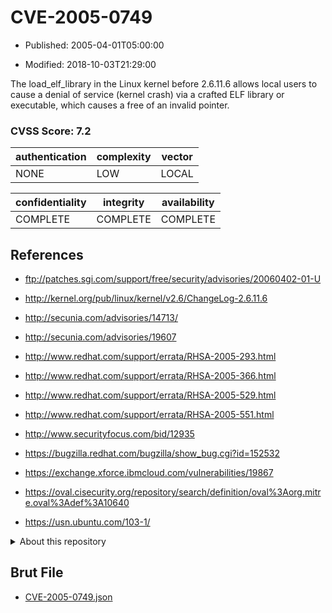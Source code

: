 # CVE-2005-0749

- Published: 2005-04-01T05:00:00

- Modified: 2018-10-03T21:29:00

The load_elf_library in the Linux kernel before 2.6.11.6 allows local users to cause a denial of service (kernel crash) via a crafted ELF library or executable, which causes a free of an invalid pointer.

### CVSS Score: **7.2**

| authentication | complexity | vector |
| --- | --- | --- |
| NONE | LOW | LOCAL |

| confidentiality | integrity | availability |
| --- | --- | --- |
| COMPLETE | COMPLETE | COMPLETE |

## References

* ftp://patches.sgi.com/support/free/security/advisories/20060402-01-U

* http://kernel.org/pub/linux/kernel/v2.6/ChangeLog-2.6.11.6

* http://secunia.com/advisories/14713/

* http://secunia.com/advisories/19607

* http://www.redhat.com/support/errata/RHSA-2005-293.html

* http://www.redhat.com/support/errata/RHSA-2005-366.html

* http://www.redhat.com/support/errata/RHSA-2005-529.html

* http://www.redhat.com/support/errata/RHSA-2005-551.html

* http://www.securityfocus.com/bid/12935

* https://bugzilla.redhat.com/bugzilla/show_bug.cgi?id=152532

* https://exchange.xforce.ibmcloud.com/vulnerabilities/19867

* https://oval.cisecurity.org/repository/search/definition/oval%3Aorg.mitre.oval%3Adef%3A10640

* https://usn.ubuntu.com/103-1/

<details>
<summary>About this repository</summary> 

  This repository is part of the project [Live Hack CVE](https://github.com/Live-Hack-CVE). Main website can be found [www.live-hack.org](https://www.live-hack.org) 
  
  Made by [Sn0wAlice](https://github.com/Sn0wAlice) for the people that care about security and need to have a feed of the latest CVEs. Hope you enjoy it, don't forget to star the repo and follow me on [Twitter](https://twitter.com/Sn0wAlice) and [Github](https://github.com/Sn0wAlice). And that is my [personnal website](https://www.alice-snow.me/)

  - [Home Page](https://github.com/Live-Hack-CVE)
  - [Framework](https://github.com/Live-Hack-CVE/cve-framework)
  - [CVE database](https://github.com/Live-Hack-CVE/full_database)
  - [Changelog](https://github.com/Live-Hack-CVE/Changelog)
</details>

## Brut File

* [CVE-2005-0749.json](https://raw.githubusercontent.com/Live-Hack-CVE/full_database/main/cves/2005/CVE-2005-0749.json)


